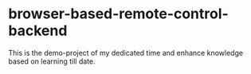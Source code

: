 # browser-based-remote-control-backend
This is the demo-project of my dedicated time and enhance knowledge based on learning till date.
